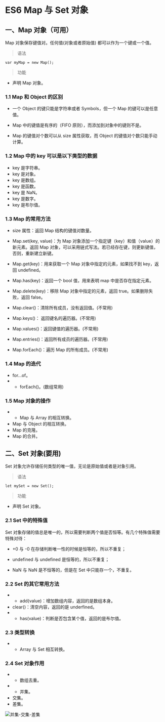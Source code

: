 # ES6 Map 与 Set 对象

## 一、Map 对象（可用）

Map 对象保存键值对。任何值(对象或者原始值) 都可以作为一个键或一个值。

> 语法

    var myMap = new Map();

> 功能

* 声明 Map 对象。

### 1.1 Map 和 Object 的区别

* 一个 Object 的键只能是字符串或者 Symbols，但一个 Map 的键可以是任意值。

* Map 中的键值是有序的（FIFO 原则），而添加到对象中的键则不是。

* Map 的键值对个数可以从 size 属性获取，而 Object 的键值对个数只能手动计算。

### 1.2 Map 中的 key 可以是以下类型的数据

* key 是字符串。
* key 是对象。
* key 是数组。
* key 是函数。
* key 是 NaN。
* key 是数字。
* key 是布尔值。


### 1.3 Map 的常用方法

* size 属性：返回 Map 结构的键值对数量。

* Map.set(key, value)：为 Map 对象添加一个指定键（key）和值（value）的新元素。返回 Map 对象，可以采用链式写法。若已经存在键，则更新键值，否则，重新建立新键。

* Map.get(key)：用来获取一个 Map 对象中指定的元素，如果找不到 key，返回 undefined。

* Map.has(key)：返回一个 bool 值，用来表明 map 中是否存在指定元素。

* Map.delete(key)：移除 Map 对象中指定的元素，返回 true。如果删除失败，返回 false。

* Map.clear()：清除所有成员，没有返回值。(不常用)

* Map.keys()： 返回键名的遍历器。(不常用)

* Map.values()：返回键值的遍历器。(不常用)

* Map.entries()：返回所有成员的遍历器。(不常用)

* Map.forEach()：遍历 Map 的所有成员。(不常用)

### 1.4 Map 的迭代

* for...of。
* * forEach()。(数组常用)

### 1.5 Map 对象的操作

* * Map 与 Array 的相互转换。
* Map 与 Object 的相互转换。
* Map 的克隆。
* Map 的合并。



## 二、Set 对象(要用)

Set 对象允许存储任何类型的唯一值，无论是原始值或者是对象引用。

> 语法

    let mySet = new Set();

> 功能

* 声明 Set 对象。

### 2.1 Set 中的特殊值

Set 对象存储的值总是唯一的，所以需要判断两个值是否恒等。有几个特殊值需要特殊对待：

* +0 与 -0 在存储判断唯一性的时候是恒等的，所以不重复；

* undefined 与 undefined 是恒等的，所以不重复；

* NaN 与 NaN 是不恒等的，但是在 Set 中只能存一个，不重复。

### 2.2 Set 的其它常用方法

* * add(value)：增加数组内容，返回的是数组本身。
* clear()：清空内容，返回的是 underfined。
* * has(value)：判断是否包含某个值，返回的是布尔值。

### 2.3 类型转换

* * Array 与 Set 相互转换。

### 2.4 Set 对象作用

* * 数组去重。
* * 并集。
* 交集。
* 差集。

![并集-交集-差集](./img/%E4%BA%A4%E9%9B%86%E5%B9%B6%E9%9B%86%E5%B7%AE%E9%9B%86.png)



